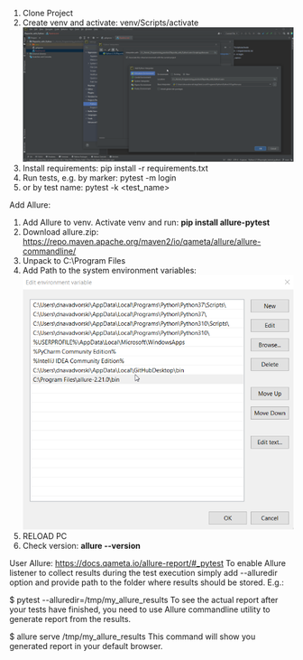 1. Clone Project
2. Create venv and activate: venv/Scripts/activate
![img.png](img.png)
3. Install requirements: pip install -r requirements.txt
4. Run tests, e.g. by marker: pytest -m login
5. or by test name: pytest -k <test_name>

Add Allure:
1. Add Allure to venv. Activate venv and run: **pip install allure-pytest**
2. Download allure.zip:
https://repo.maven.apache.org/maven2/io/qameta/allure/allure-commandline/
3. Unpack to C:\Program Files
4. Add Path to the system environment variables:![img_1.png](img_1.png)
5. RELOAD PC
6. Check version: **allure --version**

User Allure:
https://docs.qameta.io/allure-report/#_pytest
To enable Allure listener to collect results during the test execution simply add --alluredir option and provide path to the folder where results should be stored. E.g.:

$ pytest --alluredir=/tmp/my_allure_results
To see the actual report after your tests have finished, you need to use Allure commandline utility to generate report from the results.

$ allure serve /tmp/my_allure_results
This command will show you generated report in your default browser.